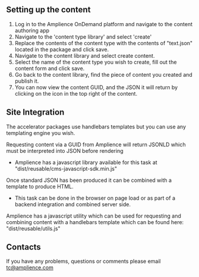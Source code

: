 ## Setting up the content
1. Log in to the Amplience OnDemand platform and navigate to the content authoring app
2. Navigate to the 'content type library' and select 'create'
3. Replace the contents of the content type with the contents of "text.json" located in the package and click save.
4. Navigate to the content library and select create content.
5. Select the name of the content type you wish to create, fill out the content form and click save.
6. Go back to the content library, find the piece of content you created and publish it.
7. You can now view the content GUID, and the JSON it will return by clicking on the icon in the top right of the content.


## Site Integration
The accelerator packages use handlebars templates but you can use any templating engine you wish.

Requesting content via a GUID from Amplience will return JSONLD which must be interpreted into JSON before rendering
  - Amplience has a javascript library available for this task at "dist/reusable/cms-javascript-sdk.min.js"

Once standard JSON has been produced it can be combined with a template to produce HTML.
  - This task can be done in the browser on page load or as part of a backend integration and combined server side.

Amplience has a javascript utility which can be used for requesting and combining content with a handlebars template which can
be found here: "dist/reusable/utils.js"

## Contacts
If you have any problems, questions or comments please email tc@amplience.com
